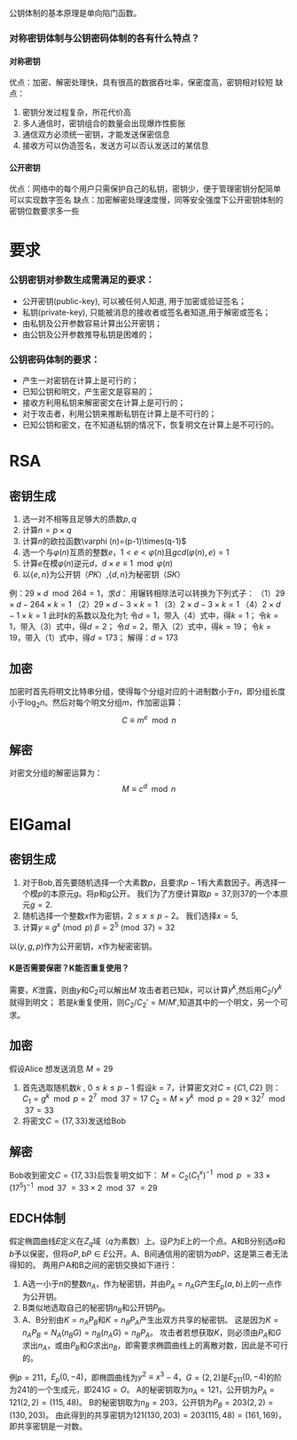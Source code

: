 公钥体制的基本原理是单向陷门函数。
### 对称密钥体制与公钥密码体制的各有什么特点？
#### 对称密钥
优点：加密、解密处理快，具有很高的数据吞吐率，保密度高，密钥相对较短
缺点：
1. 密钥分发过程复杂，所花代价高
2. 多人通信时，密钥组合的数量会出现爆炸性膨胀
3. 通信双方必须统一密钥，才能发送保密信息
4. 接收方可以伪造签名，发送方可以否认发送过的某信息

#### 公开密钥
优点：网络中的每个用户只需保护自己的私钥，密钥少，便于管理密钥分配简单
可以实现数字签名
缺点：加密解密处理速度慢，同等安全强度下公开密钥体制的密钥位数要求多一些
# 要求
### 公钥密钥对参数生成需满足的要求：
- 公开密钥(public-key), 可以被任何人知道, 用于加密或验证签名；
- 私钥(private-key), 只能被消息的接收者或签名者知道,用于解密或签名；
- 由私钥及公开参数容易计算出公开密钥；
- 由公钥及公开参数推导私钥是困难的； 

### 公钥密码体制的要求：
- 产生一对密钥在计算上是可行的；
- 已知公钥和明文，产生密文是容易的；
- 接收方利用私钥来解密密文在计算上是可行的；
- 对于攻击者，利用公钥来推断私钥在计算上是不可行的；
- 已知公钥和密文，在不知道私钥的情况下，恢复明文在计算上是不可行的。


# RSA
## 密钥生成
1. 选一对不相等且足够大的质数$p,q$
2. 计算$n=p\times q$
3. 计算$n$的欧拉函数\varphi (n)=(p-1)\times(q-1)$
4. 选一个与$\varphi (n)$互质的整数$e$，$1<e<\varphi(n)$且$gcd(\varphi(n),e)=1$
5. 计算$e$在模$\varphi (n)$逆元$d$，$d\times e \equiv 1 \mod\varphi(n)$
6. 以$\{e,n\}$为公开钥（𝑃𝐾）,$\{d,n\}$为秘密钥（𝑆𝐾）

例：$29\times d \mod 264 = 1$，求$d$：
用辗转相除法可以转换为下列式子：
（1）$29 \times d - 264 \times k = 1$
（2）$29 \times d - 3 \times k = 1$
（3）$2 \times d - 3 \times k = 1$
（4）$2 \times d - 1 \times k = 1$
此时$k$的系数以及化为$1$;
令$d=1$，带入（4）式中，得$k=1$；
令$k=1$，带入（3）式中，得$d=2$；
令$d=2$，带入（2）式中，得$k=19$；
令$k=19$，带入（1）式中，得$d=173$；
解得：$d=173$
## 加密
加密时首先将明文比特串分组，使得每个分组对应的十进制数小于$n$，即分组长度小于$\log_2n$。然后对每个明文分组$m$，作加密运算：
$$C \equiv m^e \mod n$$
## 解密
对密文分组的解密运算为：
$$M \equiv c^d \mod n$$
# ElGamal
## 密钥生成
1. 对于Bob,首先要随机选择一个大素数$p$，且要求$p-1$有大素数因子。再选择一个模$p$的本原元$g$。将$p$和$g$公开。
   我们为了方便计算取$p = 37$,则$37$的一个本原元$g = 2$.
2. 随机选择一个整数$x$作为密钥，$2\le x \leq p-2$。
	我们选择$x = 5$,
3. 计算$y\equiv g^x\pmod p$
	$\beta=2^5\pmod {37} = 32$

以$(y,g,p)$作为公开密钥，$x$作为秘密密钥。
#### K是否需要保密？K能否重复使用？
需要，$K$泄露，则由$y$和$C_2$可以解出$M$
攻击者若已知$k$，可以计算$y^k$,然后用$C_2/y^k$就得到明文；
若是$k$重复使用，则$C_2/C_2'=M/M'$,知道其中的一个明文，另一个可求。

## 加密
假设Alice 想发送消息 $M = 29$
1. 首先选取随机数$k$ , $0 \le k \le p-1$
假设$k = 7$，计算密文对$C = \{C1, C2\}$
则：$C_1 = g^k \mod p = 2^7 \mod 37 = 17$
$C_2 = M \times y^k \mod p = 29\times 32^7 \mod 37 = 33$
2. 将密文$C = \{17,33\}$发送给Bob

## 解密
Bob收到密文$C = \{17,33\}$后恢复明文如下：
$M = C_2 (C_1^x) ^{-1} \mod p$
$= 33 \times(17^5) ^{-1} \mod 37$
$= 33\times 2 \mod 37$
$= 29$

## EDCH体制
假定椭圆曲线𝐸定义在$Z_q$域（$q$为素数）上。设$P$为$E$上的一个点。A和B分别选$a$和$b$予以保密，但将$aP, bP\in E$公开。A、B间通信用的密钥为$abP$，这是第三者无法得知的。 
两用户A和B之间的密钥交换如下进行： 
1. A选一小于$n$的整数$n_A$，作为秘密钥，并由$P_A=n_AG$产生$E_p(a,b)$上的一点作为公开钥。
2. B类似地选取自己的秘密钥$n_B$和公开钥$P_B$。
3. A、B分别由$K=n_AP_B$和$K=n_BP_A$产生出双方共享的秘密钥。
这是因为$K=n_AP_B=N_A(n_BG)=n_B(n_AG)=n_BP_A$。
攻击者若想获取$K$，则必须由$P_A$和$G$求出$n_A$，或由$P_B$和$G$求出$n_B$，即需要求椭圆曲线上的离散对数，因此是不可行的。

例$p=211$，$E_p(0,-4)$，即椭圆曲线为$y^2\equiv x^3-4$，$G=(2,2)$是$E_{211}(0,-4)$的阶为$241$的一个生成元，即$241G=O$。
A的秘密钥取为$n_A=121$，公开钥为$P_A=121(2,2)=(115,48)$。
B的秘密钥取为$n_B=203$，公开钥为$P_B=203(2,2)=(130,203)$。
由此得到的共享密钥为$121(130,203)=203(115,48)=(161,169)$，即共享密钥是一对数。
